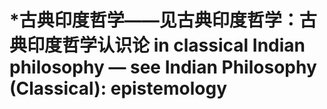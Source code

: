# \*古典印度哲学——见古典印度哲学：古典印度哲学认识论 in classical Indian philosophy — see Indian Philosophy (Classical): epistemology
